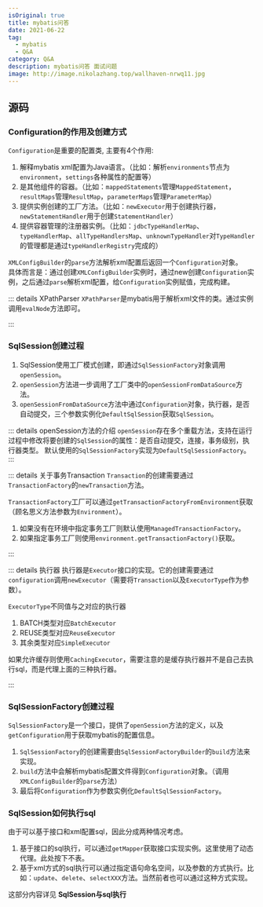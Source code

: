 ```yaml
---
isOriginal: true
title: mybatis问答
date: 2021-06-22
tag:
  - mybatis
  - Q&A
category: Q&A
description: mybatis问答 面试问题
image: http://image.nikolazhang.top/wallhaven-nrwq11.jpg
---
```


## 源码

### Configuration的作用及创建方式

`Configuration`是重要的配置类, 主要有4个作用:

1. 解释mybatis xml配置为Java语言。（比如：解析`environments`节点为`environment`，`settings`各种属性的配置等）
2. 是其他组件的容器。（比如：`mappedStatements`管理`MappedStatement`，`resultMaps`管理`ResultMap`，`parameterMaps`管理`ParameterMap`）
3. 提供实例创建的工厂方法。（比如：`newExecutor`用于创建执行器，`newStatementHandler`用于创建`StatementHandler`）
4. 提供容器管理的注册器实例。（比如：`jdbcTypeHandlerMap`、`typeHandlerMap`、`allTypeHandlersMap`、`unknownTypeHandler`对`TypeHandler`的管理都是通过`typeHandlerRegistry`完成的）

`XMLConfigBuilder`的`parse`方法解析xml配置后返回一个`Configuration`对象。  
具体而言是：通过创建`XMLConfigBuilder`实例时，通过new创建`Configuration`实例，之后通过`parse`解析xml配置，给`Configuration`实例赋值，完成构建。

::: details XPathParser
`XPathParser`是mybatis用于解析xml文件的类。通过实例调用`evalNode`方法即可。

:::

### SqlSession创建过程

1. SqlSession使用工厂模式创建，即通过`SqlSessionFactory`对象调用`openSession`。
2. `openSession`方法进一步调用了工厂类中的`openSessionFromDataSource`方法。
3. `openSessionFromDataSource`方法中通过`Configuration`对象，执行器，是否自动提交，三个参数实例化`DefaultSqlSession`获取`SqlSession`。

::: details openSession方法的介绍
`openSession`存在多个重载方法，支持在运行过程中修改将要创建的`SqlSession`的属性：是否自动提交，连接，事务级别，执行器类型。
默认使用的`SqlSessionFactory`实现为`DefaultSqlSessionFactory`。
:::

::: details 关于事务Transaction
`Transaction`的创建需要通过`TransactionFactory`的`newTransaction`方法。

`TransactionFactory`工厂可以通过`getTransactionFactoryFromEnvironment`获取（顾名思义方法参数为`Environment`）。

1. 如果没有在环境中指定事务工厂则默认使用`ManagedTransactionFactory`。
2. 如果指定事务工厂则使用`environment.getTransactionFactory()`获取。

:::

::: details 执行器
执行器是`Executor`接口的实现。它的创建需要通过`configuration`调用`newExecutor`（需要将`Transaction`以及`ExecutorType`作为参数）。

`ExecutorType`不同值与之对应的执行器

1. BATCH类型对应`BatchExecutor`
2. REUSE类型对应`ReuseExecutor`
3. 其余类型对应`SimpleExecutor`

如果允许缓存则使用`CachingExecutor`，需要注意的是缓存执行器并不是自己去执行sql，而是代理上面的三种执行器。

:::

### SqlSessionFactory创建过程

`SqlSessionFactory`是一个接口，提供了`openSession`方法的定义，以及`getConfiguration`用于获取mybatis的配置信息。

1. `SqlSessionFactory`的创建需要由`SqlSessionFactoryBuilder`的`build`方法来实现。
2. `build`方法中会解析mybatis配置文件得到`Configuration`对象。（调用`XMLConfigBuilder`的`parse`方法）
3. 最后将`Configuration`作为参数实例化`DefaultSqlSessionFactory`。

### SqlSession如何执行sql

由于可以基于接口和xml配置sql，因此分成两种情况考虑。

1. 基于接口的sql执行，可以通过`getMapper`获取接口实现实例。这里使用了动态代理。此处按下不表。
2. 基于xml方式的sql执行可以通过指定语句命名空间，以及参数的方式执行。比如：`update`、`delete`、`selectXXX`方法。当然前者也可以通过这种方式实现。

这部分内容详见 **SqlSession与sql执行**

